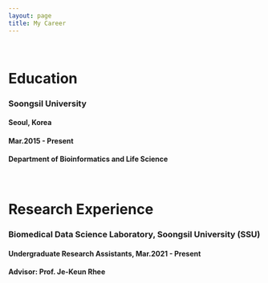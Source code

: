 ```yaml
---
layout: page
title: My Career
---
```


<br/>

# Education
### Soongsil University
#### Seoul, Korea
#### Mar.2015 - Present
#### Department of Bioinformatics and Life Science

<br/>

# Research Experience

###  Biomedical Data Science Laboratory, Soongsil University (SSU)
#### Undergraduate Research Assistants, Mar.2021 - Present
#### Advisor: Prof. Je-Keun Rhee



